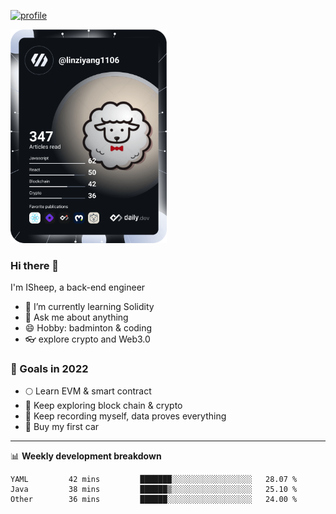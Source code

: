 [![profile](https://user-images.githubusercontent.com/54968314/208005045-e4b42f3b-833d-4242-bfcc-e764865553a2.svg)](https://www.calligrapher.ai/)

<a href="https://app.daily.dev/linziyang1106"><img src="/devcard.png" width="250" alt="ISheep's Dev Card"/></a>

### Hi there 🐏

I'm ISheep, a back-end engineer

- 🔭 I’m currently learning Solidity
- 💬 Ask me about anything
- 😄 Hobby: badminton & coding
- 👓 explore crypto and Web3.0

### 🚀 Goals in 2022
+ 🌕 Learn EVM & smart contract
+ 🤔 Keep exploring block chain & crypto
+ 🐏 Keep recording myself, data proves everything
+ 🚗 Buy my first car

-------

📊 **Weekly development breakdown**
<!--START_SECTION:waka-->

```text
YAML         42 mins         ███████░░░░░░░░░░░░░░░░░░   28.07 %
Java         38 mins         ██████▒░░░░░░░░░░░░░░░░░░   25.10 %
Other        36 mins         ██████░░░░░░░░░░░░░░░░░░░   24.00 %
```

<!--END_SECTION:waka-->
